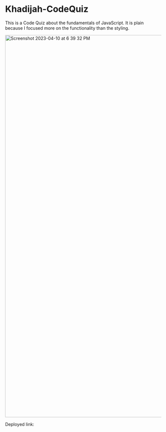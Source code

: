 # Khadijah-CodeQuiz

This is a Code Quiz about the fundamentals of JavaScript. It is plain because I focused more on the functionality than the styling.

<img width="1236" alt="Screenshot 2023-04-10 at 6 39 32 PM" src="https://user-images.githubusercontent.com/128011155/231012483-ddbc4c04-99b8-43a3-a0b3-cbd4d26fc7cf.png">

Deployed link:
